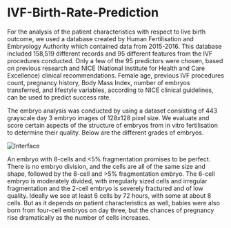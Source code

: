 # IVF-Birth-Rate-Prediction

For the analysis of the patient characteristics with respect to live birth outcome, we used a database created by Human Fertilisation and Embryology Authority which contained data from 2015-2016. This database included 158,519 different records and 95 different features from the IVF procedures conducted. Only a few of the 95 predictors were chosen, based on previous research and NICE (National Institute for Health and Care Excellence) clinical recommendations. Female age, previous IVF procedures count, pregnancy history, Body Mass Index, number of embryos transferred, and lifestyle variables, according to NICE clinical guidelines, can be used to predict success rate.

The embryo analysis was conducted by using a dataset consisting of 443 grayscale day 3 embryo images of  128x128 pixel size. We evaluate and score certain aspects of the structure of embryos from in vitro fertilisation to determine their quality. Below are the different grades of embryos.


![Interface](https://user-images.githubusercontent.com/62502391/84795163-c211c380-b014-11ea-99e0-e563218082e9.PNG)


An embryo with 8-cells and <5% fragmentation promises to be perfect. There is no embryo division, and the cells are all of the same size and shape, followed by the 8-cell and >5% fragmentation embryo. The 6-cell embryo is moderately divided, with irregularly sized cells and irregular fragmentation and the 2-cell embryo is severely fractured and of low quality. Ideally we see at least 6 cells by 72 hours, with some at about 8 cells. But as it depends on patient characteristics as well, babies were also born from four-cell embryos on day three, but the chances of pregnancy rise dramatically as the number of cells increases.

